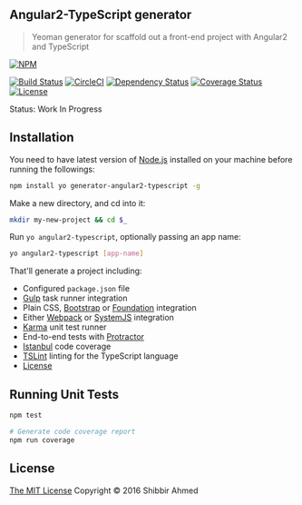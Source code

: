 ## Angular2-TypeScript generator
> Yeoman generator for scaffold out a front-end project with Angular2 and TypeScript

[![NPM](https://nodei.co/npm/generator-angular2-typescript.png?compact=true)](https://nodei.co/npm/generator-angular2-typescript/)

[![Build Status](https://travis-ci.org/shibbir/generator-angular2-typescript.svg?branch=master)](https://travis-ci.org/shibbir/generator-angular2-typescript)
[![CircleCI](https://circleci.com/gh/shibbir/generator-angular2-typescript.svg?style=shield)](https://circleci.com/gh/shibbir/generator-angular2-typescript)
[![Dependency Status](https://david-dm.org/shibbir/generator-angular2-typescript.svg)](https://david-dm.org/shibbir/generator-angular2-typescript)
[![Coverage Status](https://coveralls.io/repos/github/shibbir/generator-angular2-typescript/badge.svg?branch=master)](https://coveralls.io/github/shibbir/generator-angular2-typescript?branch=master)
[![License](https://img.shields.io/badge/license-MIT-blue.svg)](http://opensource.org/licenses/MIT)

Status: Work In Progress

## Installation

You need to have latest version of [Node.js](https://nodejs.org/en/) installed on your machine before running the followings:

```bash
npm install yo generator-angular2-typescript -g
```

Make a new directory, and cd into it:
```bash
mkdir my-new-project && cd $_
```

Run `yo angular2-typescript`, optionally passing an app name:
```bash
yo angular2-typescript [app-name]
```

That'll generate a project including:

- Configured `package.json` file
- [Gulp](http://gulpjs.com/) task runner integration
- Plain CSS, [Bootstrap](http://getbootstrap.com/) or [Foundation](http://foundation.zurb.com/) integration
- Either [Webpack](https://webpack.github.io/) or [SystemJS](https://github.com/systemjs/systemjs) integration
- [Karma](https://karma-runner.github.io/) unit test runner
- End-to-end tests with [Protractor](http://www.protractortest.org/)
- [Istanbul](https://gotwarlost.github.io/istanbul/) code coverage
- [TSLint](https://palantir.github.io/tslint/) linting for the TypeScript language
- [License](https://spdx.org/licenses/)

## Running Unit Tests
```bash
npm test

# Generate code coverage report
npm run coverage
```

## License
<a href="https://opensource.org/licenses/MIT">The MIT License</a> Copyright &copy; 2016 Shibbir Ahmed
